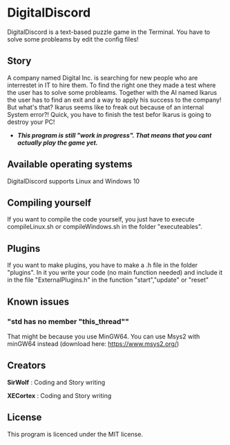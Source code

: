 # DigitalDiscord

DigitalDiscord is a text-based puzzle game in the Terminal. You have to solve some probleams by edit the config files!

## Story

A company named Digital Inc. is searching for new people who are interrestet in IT to hire them. To find the right one they made a test where the user has to solve some probleams.
Together with the AI named Ikarus the user has to find an exit and a way to apply his success to the company!
But what's that? Ikarus seems like to freak out because of an internal System error?!
Quick, you have to finish the test befor Ikarus is going to destroy your PC!

- ***This program is still "work in progress". That means that you cant actually play the game yet.***
## Available operating systems

DigitalDiscord supports Linux and Windows 10

## Compiling yourself

If you want to compile the code yourself, you just have to execute compileLinux.sh or compileWindows.sh in the folder "executeables".

## Plugins

If you want to make plugins, you have to make a .h file in the folder "plugins". In it you write your code (no main function needed) and include it in the file "ExternalPlugins.h" in the function "start","update" or "reset"

## Known issues

### "std has no member "this_thread""
That might be because you use MinGW64. You can use Msys2 with minGW64 instead (download here: https://www.msys2.org/)

## Creators

**SirWolf**   : Coding and Story writing

**XECortex**  : Coding and Story writing

## License
This program is licenced under the MIT license.
